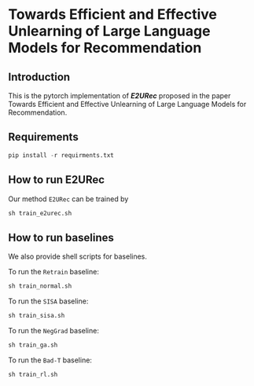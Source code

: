 # Towards Efficient and Effective Unlearning of Large Language Models for Recommendation
## Introduction
This is the pytorch implementation of ***E2URec*** proposed in the paper Towards Efficient and Effective Unlearning of Large Language Models for Recommendation.


## Requirements
~~~python
pip install -r requirments.txt
~~~

## How to run E2URec
Our method `E2URec` can be trained by
~~~python
sh train_e2urec.sh
~~~

## How to run baselines
We also provide shell scripts for baselines.

To run the `Retrain` baseline:
~~~python
sh train_normal.sh
~~~
To run the `SISA` baseline:
~~~python
sh train_sisa.sh
~~~
To run the `NegGrad` baseline:
~~~python
sh train_ga.sh
~~~
To run the `Bad-T` baseline:
~~~python
sh train_rl.sh
~~~


